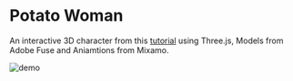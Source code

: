 # Potato Woman
An interactive 3D character from this [tutorial](https://tympanus.net/codrops/2019/10/14/how-to-create-an-interactive-3d-character-with-three-js/) using Three.js, Models from Adobe Fuse and Aniamtions from Mixamo.

![demo](./dist/assets/gigi.gif)
